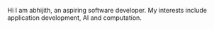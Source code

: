 Hi I am abhijith, an aspiring software developer.
My interests include application development, AI and computation.
